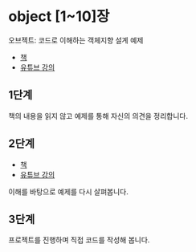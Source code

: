 # object [1~10]장
오브젝트: 코드로 이해하는 객체지향 설계 예제

* [책](https://wikibook.co.kr/object/)
* [유튜브 강의](https://www.youtube.com/watch?v=sWyZUzQW3IM&list=PLBNdLLaRx_rI-UsVIGeWX_iv-e8cxpLxS)

## 1단계
책의 내용을 읽지 않고 예제를 통해 자신의 의견을 정리합니다.

## 2단계 
* [책](https://wikibook.co.kr/object/)
* [유튜브 강의](https://www.youtube.com/watch?v=sWyZUzQW3IM&list=PLBNdLLaRx_rI-UsVIGeWX_iv-e8cxpLxS)

이해를 바탕으로 예제를 다시 살펴봅니다.


## 3단계 
프로젝트를 진행하며 직접 코드를 작성해 봅니다.
